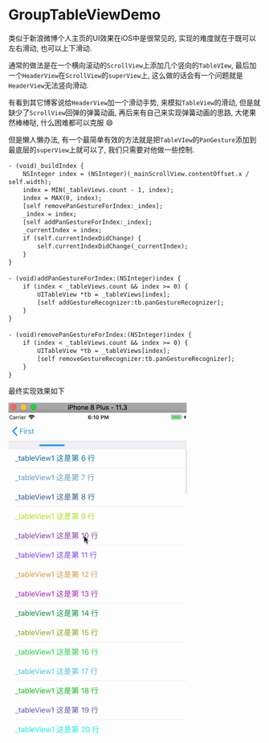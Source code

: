 # GroupTableViewDemo

 类似于新浪微博个人主页的UI效果在iOS中是很常见的, 实现的难度就在于既可以左右滑动, 也可以上下滑动. 

通常的做法是在一个横向滚动的`ScrollView`上添加几个竖向的`TableVIew`, 最后加一个`HeaderView`在`ScrollView`的`superView`上, 这么做的话会有一个问题就是`HeaderView`无法竖向滑动. 

有看到其它博客说给`HeaderView`加一个滑动手势, 来模拟`TableView`的滑动, 但是就缺少了`ScrollView`回弹的弹簧动画, 再后来有自己来实现弹簧动画的思路, 大佬果然棒棒哒, 什么困难都可以克服 😄

但是懒人懒办法, 有一个最简单有效的方法就是把`TableVIew`的`PanGesture`添加到最底层的`superView`上就可以了, 我们只需要对他做一些控制.

```
- (void)_buildIndex {
    NSInteger index = (NSInteger)(_mainScrollView.contentOffset.x / self.width);
    index = MIN(_tableViews.count - 1, index);
    index = MAX(0, index);
    [self removePanGestureForIndex:_index];
    _index = index;
    [self addPanGestureForIndex:_index];
    _currentIndex = index;
    if (self.currentIndexDidChange) {
        self.currentIndexDidChange(_currentIndex);
    }
}

- (void)addPanGestureForIndex:(NSInteger)index {
    if (index < _tableViews.count && index >= 0) {
        UITableView *tb = _tableViews[index];
        [self addGestureRecognizer:tb.panGestureRecognizer];
    }
}

- (void)removePanGestureForIndex:(NSInteger)index {
    if (index < _tableViews.count && index >= 0) {
        UITableView *tb = _tableViews[index];
        [self removeGestureRecognizer:tb.panGestureRecognizer];
    }
}
```


最终实现效果如下

![](https://github.com/TactBoy/GroupTableViewDemo/blob/master/Demo.gif)
